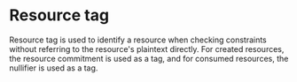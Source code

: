 # Resource tag

Resource tag is used to identify a resource when checking constraints without referring to the resource's plaintext directly. For created resources, the resource commitment is used as a tag, and for consumed resources, the nullifier is used as a tag. 